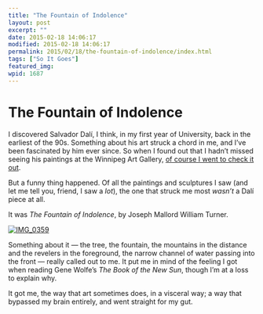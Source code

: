 ```yaml
---
title: "The Fountain of Indolence"
layout: post
excerpt: ""
date: 2015-02-18 14:06:17
modified: 2015-02-18 14:06:17
permalink: 2015/02/18/the-fountain-of-indolence/index.html
tags: ["So It Goes"]
featured_img: 
wpid: 1687
---
```


# The Fountain of Indolence

I discovered Salvador Dalí, I think, in my first year of University, back in the earliest of the 90s. Something about his art struck a chord in me, and I’ve been fascinated by him ever since. So when I found out that I hadn’t missed seeing his paintings at the Winnipeg Art Gallery, [of course I went to check it out](http://patrickjohanneson.com/2015/02/17/the-dali-exhibit/).

But a funny thing happened. Of all the paintings and sculptures I saw (and let me tell you, friend, I saw a *lot*), the one that struck me most *wasn’t* a Dalí piece at all.

It was *The Fountain of Indolence*, by Joseph Mallord William Turner.

[![IMG_0359](http://patrickjohanneson.com/wp-content/uploads/2015/02/IMG_0359-600x447.jpg)](http://patrickjohanneson.com/wp-content/uploads/2015/02/IMG_0359.jpg)

Something about it — the tree, the fountain, the mountains in the distance and the revelers in the foreground, the narrow channel of water passing into the front — really called out to me. It put me in mind of the feeling I got when reading Gene Wolfe’s *The Book of the New Sun*, though I’m at a loss to explain why.

It got me, the way that art sometimes does, in a visceral way; a way that bypassed my brain entirely, and went straight for my gut.